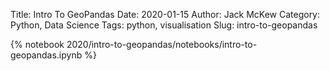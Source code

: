 Title: Intro To GeoPandas
Date: 2020-01-15
Author: Jack McKew
Category: Python, Data Science
Tags: python, visualisation
Slug: intro-to-geopandas

{% notebook 2020/intro-to-geopandas/notebooks/intro-to-geopandas.ipynb %}